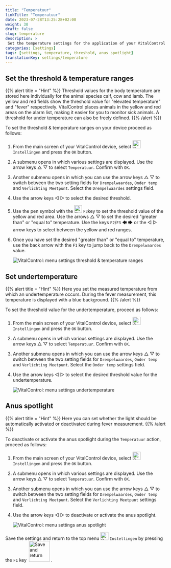```yaml
---
title: "Temperatuur"
linkTitle: "Temperatuur"
date: 2023-07-28T13:25:28+02:00
weight: 30
draft: false
slug: temperature
description: >
 Set the temperature settings for the application of your VitalControl device
categories: [settings]
tags: [settings, temperature, threshold, anus spotlight]
translationKey: settings/temperature
---
```

## Set the threshold & temperature ranges
{{% alert title = "Hint" %}}
Threshold values for the body temperature are stored here individually for the animal species calf, cow and lamb. The yellow and red fields show the threshold value for "elevated temperature" and "fever" respectively. VitalControl places animals in the yellow and red areas on the alarm list, making it easier for you to monitor sick animals. A threshold for under temperature can also be freely defined.
{{% /alert %}}

To set the threshold & temperature ranges on your device proceed as follows:

1. From the main screen of your VitalControl device, select <img src="/icons/gear.svg" width="25" align="bottom" alt="Settings" /> `Instellingen` and press the `OK` button.

2. A submenu opens in which various settings are displayed. Use the arrow keys △ ▽ to select `Temperatuur`. Confirm with `OK`.

3. Another submenu opens in which you can use the arrow keys △ ▽ to switch between the two setting fields for `Drempelwaardes`, `Onder temp` and `Verlichting Meetpunt`. Select the `Drempelwaardes` settings field.

4. Use the arrow keys ◁ ▷ to select the desired threshold.

5. Use the pen symbol with the <img src="/icons/actions/edit.svg" width="24" align="bottom" alt="Bearbeiten" /> `F3`key to set the threshold value of the yellow and red area. Use the arrows △ ▽ to set the desired "greater than" or "equal to" temperature. Use the keys `F2`/`F3` 🡄 🡆 or the ◁ ▷ arrow keys to select between the yellow and red ranges.

6. Once you have set the desired "greater than" or "equal to" temperature, use the back arrow with the `F1` key to jump back to the `Drempelwaardes` value.

    ![VitalControl: menu settings threshold & temperature ranges](../images/threshold.png "Threshold & Temperature ranges")


## Set undertemperature
{{% alert title = "Hint" %}}
Here you set the measured temperature from which an undertemperature occurs. During the fever measurement, this temperature is displayed with a blue background.
{{% /alert %}}

To set the threshold value for the undertemperature, proceed as follows:

1. From the main screen of your VitalControl device, select <img src="/icons/gear.svg" width="25" align="bottom" alt="Settings" /> `Instellingen` and press the `OK` button.

2. A submenu opens in which various settings are displayed. Use the arrow keys △ ▽ to select `Temperatuur`. Confirm with `OK`.

3. Another submenu opens in which you can use the arrow keys △ ▽ to switch between the two setting fields for `Drempelwaardes`, `Onder temp` and `Verlichting Meetpunt`. Select the `Onder temp` settings field.

4. Use the arrow keys ◁ ▷ to select the desired threshold value for the undertemperature.

    ![VitalControl: menu settings undertemperature](../images/undertemperature.png "Undertemperature")

## Anus spotlight
{{% alert title = "Hint" %}}
Here you can set whether the light should be automatically activated or deactivated during fever measurement.
{{% /alert %}}

To deactivate or activate the anus spotlight during the `Temperatuur` action, proceed as follows:

1. From the main screen of your VitalControl device, select <img src="/icons/gear.svg" width="25" align="bottom" alt="Settings" /> `Instellingen` and press the `OK` button.

2. A submenu opens in which various settings are displayed. Use the arrow keys △ ▽ to select `Temperatuur`. Confirm with `OK`.

3.  Another submenu opens in which you can use the arrow keys △ ▽ to switch between the two setting fields for `Drempelwaardes`, `Onder temp` and `Verlichting Meetpunt`. Select the `Verlichting Meetpunt` settings field.

4. Use the arrow keys ◁ ▷ to deactivate or activate the anus spotlight.

    ![VitalControl: menu settings anus spotlight](../images/anusspotlight.png "Anus spotlight")

Save the settings and return to the top menu <img src="/icons/gear.svg" width="25" align="bottom" alt="Settings" /> `Instellingen` by pressing the `F1` key &nbsp;<img src="/icons/footer/save_exit.svg" width="65" align="bottom" alt="Save and return" />&nbsp;.

